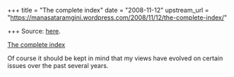 +++
title = "The complete index"
date = "2008-11-12"
upstream_url = "https://manasataramgini.wordpress.com/2008/11/12/the-complete-index/"

+++
Source: [here](https://manasataramgini.wordpress.com/2008/11/12/the-complete-index/).

[The complete index](https://manasataramgini.wordpress.com/the-complete-index/)

Of course it should be kept in mind that my views have evolved on certain issues over the past several years.
